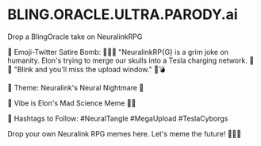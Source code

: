 # BLING.ORACLE.ULTRA.PARODY.ai

Drop a BlingOracle take on NeuralinkRPG

🔨 Emoji-Twitter Satire Bomb: 🦴🤦‍♂️ "NeuralinkRP{G} is a grim joke on humanity. Elon's trying to merge our skulls into a Tesla charging network. 😬💀 "Blink and you'll miss the upload window." 🤖💣

📢 Theme: Neuralink's Neural Nightmare 🤯  

🚨 Vibe is Elon's Mad Science Meme 🧟‍♌️  

🍿 Hashtags to Follow: #NeuralTangle #MegaUpload #TeslaCyborgs

Drop your own Neuralink RPG memes here. Let's meme the future! 🚀🤯✨

